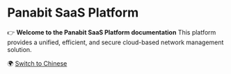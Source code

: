 # Panabit SaaS Platform

👉 **Welcome to the Panabit SaaS Platform documentation**
This platform provides a unified, efficient, and secure cloud-based network management solution.

🌍 [Switch to Chinese](README.zh.md)

